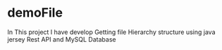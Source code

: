 # demoFile
In This project I have develop Getting file Hierarchy structure using java jersey Rest API and MySQL Database
